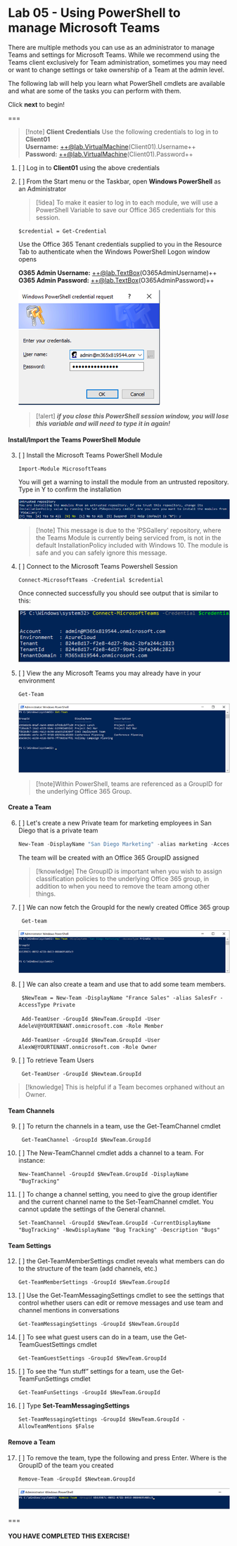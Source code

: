 # **Lab 05 - Using PowerShell to manage Microsoft Teams**

There are multiple methods you can use as an administrator to manage Teams and settings for Microsoft Teams.  While we recommend using the Teams client exclusively for Team administration, sometimes you may need or want to change settings or take ownership of a Team at the admin level.  

The following lab will help you learn what PowerShell cmdlets are available and what are some of the tasks you can perform with them.  

Click **next** to begin!

===

>[!note] **Client Credentials**
    Use the following credentials to log in to **Client01**  
    **Username:** ++@lab.VirtualMachine(Client01).Username++   
    **Password:** ++@lab.VirtualMachine(Client01).Password++

1. [ ] Log in to **Client01** using the above credentials
2. [ ] From the Start menu or the Taskbar, open **Windows PowerShell** as an Administrator

    >[!idea] To make it easier to log in to each module, we will use a PowerShell Variable to save our Office 365 credentials for this session.

    ```powershell-notab
    $credential = Get-Credential
    ```
    Use the Office 365 Tenant credentials supplied to you in the Resource Tab to authenticate when the Windows PowerShell Logon window opens

    **O365 Admin Username:** ++@lab.TextBox(O365AdminUsername)++  
    **O365 Admin Password:** ++@lab.TextBox(O365AdminPassword)++
    
    ![](Media/get-cred.png)
    
    >[!alert] ***if you close this PowerShell session window,  you will lose this variable and will need to type it in again!***

#### Install/Import the Teams PowerShell Module

3. [ ] Install the Microsoft Teams PowerShell Module
    ```PowerShell-notab
    Import-Module MicrosoftTeams
    ```
    You will get a warning to install the module from an untrusted repository.  Type in Y to confirm the installation
    
    ![](Media/TeamsPowerShell.png)
    
    >[!note] This message is due to the 'PSGallery' repository, where the Teams Module is currently being serviced from, is not in the default InstallationPolicy included with Windows 10.  The module is safe and you can safely ignore this message.
    
4. [ ] Connect to the Microsoft Teams Powershell Session
    
    ```PowerShell-notab
    Connect-MicrosoftTeams -Credential $credential
    ```
    Once connected successfully you should see output that is similar to this:
    
    ![](Media/connect-microsoftteams.png)
    
5. [ ] View the any Microsoft Teams you may already have in your environment

    ```PowerShell-notab  
    Get-Team   
    ```
    ![](Media/Get-Team.png)
    
    >[!note]Within PowerShell, teams are referenced as a GroupID for the underlying Office 365 Group.

#### Create a Team

6. [ ] Let's create a new Private team for marketing employees in San Diego that is a private team

    ```powershell
    New-Team -DisplayName "San Diego Marketing" -alias marketing -AccessType Private
    ```
    The team will be created with an Office 365 GroupID assigned
    
    >[!knowledge] The GroupID is important when you wish to assign classification policies to the underlying Office 365 group, in addition to when you need to remove the team among other things.

6. [ ] We can now fetch the GroupId for the newly created Office 365 group 

		Get-team

    ![](Media/newteamgroupid.png)
    
7. [ ] We can also create a team and use that to add some team members.  

		$NewTeam = New-Team -DisplayName "France Sales" -alias SalesFr -AccessType Private

		Add-TeamUser -GroupId $NewTeam.GroupId -User AdeleV@YOURTENANT.onmicrosoft.com -Role Member

		Add-TeamUser -GroupId $NewTeam.GroupId -User AlexW@YOURTENANT.onmicrosoft.com -Role Owner
	
8. [ ] To retrieve Team Users 

		Get-TeamUser -GroupId $Newteam.GroupId

>[!knowledge] This is helpful if a Team becomes orphaned without an Owner.  

#### Team Channels
9. [ ] To return the channels in a team, use the Get-TeamChannel cmdlet

		Get-TeamChannel -GroupId $NewTeam.GroupId

10. [ ] The New-TeamChannel cmdlet adds a channel to a team. For instance:

		New-TeamChannel -GroupId $NewTeam.GroupId -DisplayName "BugTracking"

11. [ ] To change a channel setting, you need to give the group identifier and the current channel name to the Set-TeamChannel cmdlet. You cannot update the settings of the General channel.

		Set-TeamChannel -GroupId $NewTeam.GroupId -CurrentDisplayName "BugTracking" -NewDisplayName "Bug Tracking" -Description "Bugs"

#### Team Settings

12. [ ] the Get-TeamMemberSettings cmdlet reveals what members can do to the structure of the team (add channels, etc.) 

		Get-TeamMemberSettings -GroupId $NewTeam.GroupId
 
13. [ ] Use the Get-TeamMessagingSettings cmdlet to see the settings that control whether users can edit or remove messages and use team and channel mentions in conversations

		Get-TeamMessagingSettings -GroupId $NewTeam.GroupId

14. [ ] To see what guest users can do in a team, use the Get-TeamGuestSettings cmdlet

		Get-TeamGuestSettings -GroupId $NewTeam.GroupId
 
15. [ ] To see the “fun stuff” settings for a team, use the Get-TeamFunSettings cmdlet

		Get-TeamFunSettings -GroupId $NewTeam.GroupId

16. [ ] Type **Set-TeamMessagingSettings**

		Set-TeamMessagingSettings -GroupId $NewTeam.GroupId -AllowTeamMentions $False

#### Remove a Team
17. [ ] To remove the team, type the following and press Enter. Where <GroupID> is the GroupID of the team you created

		Remove-Team -GroupId $Newteam.GroupId
    
    ![](Media/removeteam.png)
    
===
#### YOU HAVE COMPLETED THIS EXERCISE! 